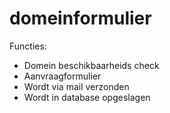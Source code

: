 # domeinformulier

Functies:
* Domein beschikbaarheids check
* Aanvraagformulier
* Wordt via mail verzonden
* Wordt in database opgeslagen